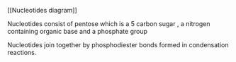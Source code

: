 [[Nucleotides diagram]]

Nucleotides consist of pentose which is  a 5 carbon sugar , a nitrogen containing organic base and a phosphate group

Nucleotides join together by phosphodiester bonds formed in
condensation reactions.